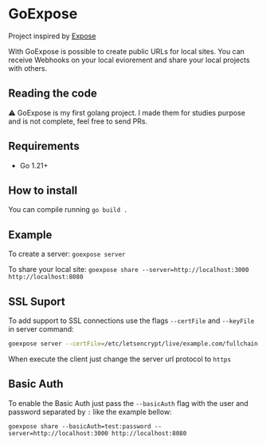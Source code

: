 GoExpose
===============

Project inspired by [Expose](https://github.com/beyondcode/expose)

With GoExpose is possible to create public URLs for local sites. You can receive Webhooks on your local eviorement and share your local projects with others.

## Reading the code

⚠️ GoExpose is my first golang project. I made them for studies purpose and is not complete, feel free to send PRs.

## Requirements

 - Go 1.21+

 ## How to install

You can compile running `go build .`

## Example

To create a server: `goexpose server`

To share your local site: `goexpose share --server=http://localhost:3000 http://localhost:8080`

## SSL Suport

To add support to SSL connections use the flags `--certFile` and `--keyFile` in server command:

```bash
goexpose server --certFile=/etc/letsencrypt/live/example.com/fullchain.crt --keyFile=/etc/letsencrypt/live/example.com/privkey.key
```

When execute the client just change the server url protocol to `https`

## Basic Auth

To enable the Basic Auth just pass the `--basicAuth` flag with the user and password separated by `:` like the example bellow:

`goexpose share --basicAuth=test:password --server=http://localhost:3000 http://localhost:8080`